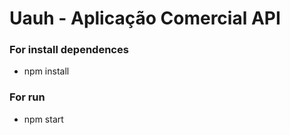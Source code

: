# Uauh - Aplicação Comercial API

### For install dependences
- npm install

### For run
- npm start
